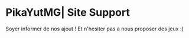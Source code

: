 # PikaYutMG| Site Support
Soyer informer de nos ajout ! 
Et n'hesiter pas a nous proposer des jeux :)

